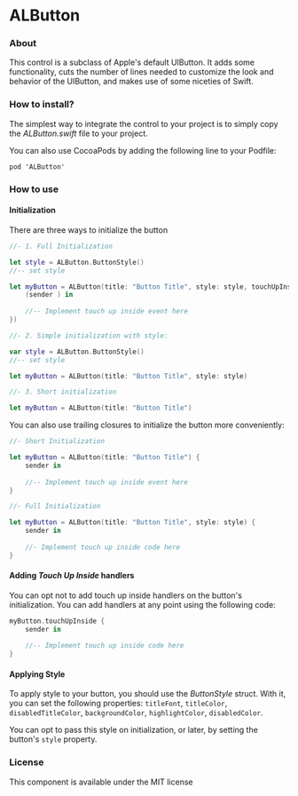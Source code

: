 # ALButton

### About

This control is a subclass of Apple's default UIButton. It adds some functionality, cuts the number of lines needed to customize the look and behavior of the UIButton, and makes use of some niceties of Swift. 

### How to install?

The simplest way to integrate the control to your project is to simply copy the *ALButton.swift* file to your project.

You can also use CocoaPods by adding the following line to your Podfile:

```
pod 'ALButton'
```

### How to use

#### Initialization

There are three ways to initialize the button

```swift
//- 1. Full Initialization

let style = ALButton.ButtonStyle()
//-- set style

let myButton = ALButton(title: "Button Title", style: style, touchUpInsideHandler: {
	(sender	) in
	
	//-- Implement touch up inside event here})

//- 2. Simple initialization with style:

var style = ALButton.ButtonStyle()
//-- set style

let myButton = ALButton(title: "Button Title", style: style)

//- 3. Short initialization

let myButton = ALButton(title: "Button Title")
```

You can also use trailing closures to initialize the button more conveniently:

```swift
//- Short Initialization

let myButton = ALButton(title: "Button Title") {
	sender in
	
	//-- Implement touch up inside event here}

//- Full Initialization

let myButton = ALButton(title: "Button Title", style: style) {
	sender in
	
	//- Implement touch up inside code here}
```

#### Adding *Touch Up Inside* handlers

You can opt not to add touch up inside handlers on the button's initialization. You can add handlers at any point using the following code: 

```swift
myButton.touchUpInside {
	sender in
	
	//-- Implement touch up inside code here}
```

#### Applying Style

To apply style to your button, you should use the *ButtonStyle* struct. With it, you can set the following properties: ``titleFont``, ``titleColor``, ``disabledTitleColor``, ``backgroundColor``, ``highlightColor``, ``disabledColor``.

You can opt to pass this style on initialization, or later, by setting the button's ``style`` property. 

### License
This component is available under the MIT license